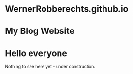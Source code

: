 # WernerRobberechts.github.io
# My Blog Website

<!DOCTYPE html>
<html>
<body>
<h1>Hello everyone</h1>
<p>Nothing to see here yet - under construction.</p>
</body>
</html>
